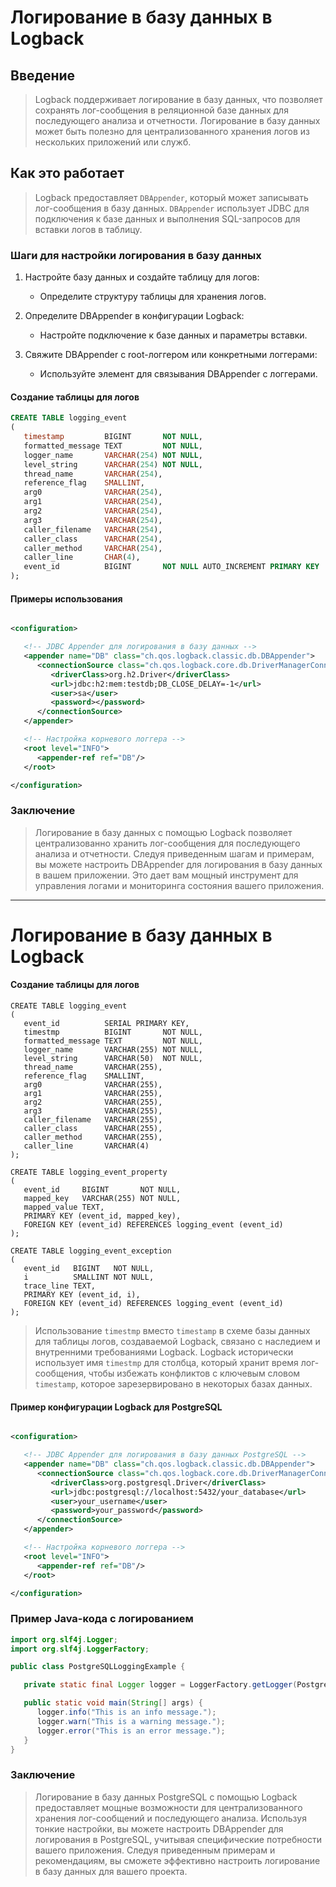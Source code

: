 # Логирование в базу данных в Logback

## Введение

> Logback поддерживает логирование в базу данных, что позволяет сохранять лог-сообщения в реляционной базе данных для последующего анализа и отчетности.
> Логирование в базу данных может быть полезно для централизованного хранения логов из нескольких приложений или служб.

## Как это работает

> Logback предоставляет `DBAppender`, который может записывать лог-сообщения в базу данных.
> `DBAppender` использует JDBC для подключения к базе данных и выполнения SQL-запросов для вставки логов в таблицу.

### Шаги для настройки логирования в базу данных

1. Настройте базу данных и создайте таблицу для логов:
   * Определите структуру таблицы для хранения логов.

2. Определите DBAppender в конфигурации Logback:
   * Настройте подключение к базе данных и параметры вставки.

3. Свяжите DBAppender с root-логгером или конкретными логгерами:
   * Используйте элемент <appender-ref ref="DB" /> для связывания DBAppender с логгерами.

#### Создание таблицы для логов

```sql
CREATE TABLE logging_event
(
   timestamp         BIGINT       NOT NULL,
   formatted_message TEXT         NOT NULL,
   logger_name       VARCHAR(254) NOT NULL,
   level_string      VARCHAR(254) NOT NULL,
   thread_name       VARCHAR(254),
   reference_flag    SMALLINT,
   arg0              VARCHAR(254),
   arg1              VARCHAR(254),
   arg2              VARCHAR(254),
   arg3              VARCHAR(254),
   caller_filename   VARCHAR(254),
   caller_class      VARCHAR(254),
   caller_method     VARCHAR(254),
   caller_line       CHAR(4),
   event_id          BIGINT       NOT NULL AUTO_INCREMENT PRIMARY KEY
);
```

#### Примеры использования

```xml

<configuration>

   <!-- JDBC Appender для логирования в базу данных -->
   <appender name="DB" class="ch.qos.logback.classic.db.DBAppender">
      <connectionSource class="ch.qos.logback.core.db.DriverManagerConnectionSource">
         <driverClass>org.h2.Driver</driverClass>
         <url>jdbc:h2:mem:testdb;DB_CLOSE_DELAY=-1</url>
         <user>sa</user>
         <password></password>
      </connectionSource>
   </appender>

   <!-- Настройка корневого логгера -->
   <root level="INFO">
      <appender-ref ref="DB"/>
   </root>

</configuration>
```

### Заключение

> Логирование в базу данных с помощью Logback позволяет централизованно хранить лог-сообщения для последующего анализа и отчетности.
> Следуя приведенным шагам и примерам, вы можете настроить DBAppender для логирования в базу данных в вашем приложении.
> Это дает вам мощный инструмент для управления логами и мониторинга состояния вашего приложения.

---

# Логирование в базу данных в Logback

#### Создание таблицы для логов

```postgresql
CREATE TABLE logging_event
(
   event_id          SERIAL PRIMARY KEY,
   timestmp          BIGINT       NOT NULL,
   formatted_message TEXT         NOT NULL,
   logger_name       VARCHAR(255) NOT NULL,
   level_string      VARCHAR(50)  NOT NULL,
   thread_name       VARCHAR(255),
   reference_flag    SMALLINT,
   arg0              VARCHAR(255),
   arg1              VARCHAR(255),
   arg2              VARCHAR(255),
   arg3              VARCHAR(255),
   caller_filename   VARCHAR(255),
   caller_class      VARCHAR(255),
   caller_method     VARCHAR(255),
   caller_line       VARCHAR(4)
);

CREATE TABLE logging_event_property
(
   event_id     BIGINT       NOT NULL,
   mapped_key   VARCHAR(255) NOT NULL,
   mapped_value TEXT,
   PRIMARY KEY (event_id, mapped_key),
   FOREIGN KEY (event_id) REFERENCES logging_event (event_id)
);

CREATE TABLE logging_event_exception
(
   event_id   BIGINT   NOT NULL,
   i          SMALLINT NOT NULL,
   trace_line TEXT,
   PRIMARY KEY (event_id, i),
   FOREIGN KEY (event_id) REFERENCES logging_event (event_id)
);
```

> Использование `timestmp` вместо `timestamp` в схеме базы данных для таблицы логов, создаваемой Logback, связано с наследием и внутренними требованиями Logback.
> Logback исторически использует имя `timestmp` для столбца, который хранит время лог-сообщения, чтобы избежать конфликтов с ключевым словом `timestamp`, которое зарезервировано в
> некоторых базах данных.

#### Пример конфигурации Logback для PostgreSQL

```xml

<configuration>

   <!-- JDBC Appender для логирования в базу данных PostgreSQL -->
   <appender name="DB" class="ch.qos.logback.classic.db.DBAppender">
      <connectionSource class="ch.qos.logback.core.db.DriverManagerConnectionSource">
         <driverClass>org.postgresql.Driver</driverClass>
         <url>jdbc:postgresql://localhost:5432/your_database</url>
         <user>your_username</user>
         <password>your_password</password>
      </connectionSource>
   </appender>

   <!-- Настройка корневого логгера -->
   <root level="INFO">
      <appender-ref ref="DB"/>
   </root>

</configuration>
```

### Пример Java-кода с логированием

```java
import org.slf4j.Logger;
import org.slf4j.LoggerFactory;

public class PostgreSQLLoggingExample {

   private static final Logger logger = LoggerFactory.getLogger(PostgreSQLLoggingExample.class);

   public static void main(String[] args) {
      logger.info("This is an info message.");
      logger.warn("This is a warning message.");
      logger.error("This is an error message.");
   }
}
```

### Заключение

> Логирование в базу данных PostgreSQL с помощью Logback предоставляет мощные возможности для централизованного хранения лог-сообщений и последующего анализа.
> Используя тонкие настройки, вы можете настроить DBAppender для логирования в PostgreSQL, учитывая специфические потребности вашего приложения.
> Следуя приведенным примерам и рекомендациям, вы сможете эффективно настроить логирование в базу данных для вашего проекта.

